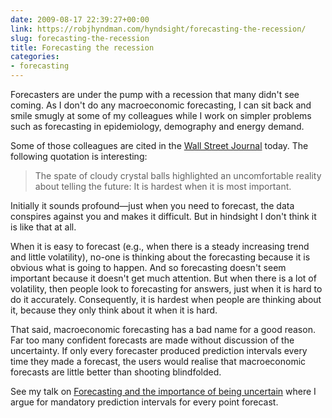```yaml
---
date: 2009-08-17 22:39:27+00:00
link: https://robjhyndman.com/hyndsight/forecasting-the-recession/
slug: forecasting-the-recession
title: Forecasting the recession
categories:
- forecasting
---
```


Forecasters are under the pump with a recession that many didn't see coming. As I don't do any macroeconomic forecasting, I can sit back and smile smugly at some of my colleagues while I work on simpler problems such as forecasting in epidemiology, demography and energy demand.

Some of those colleagues are cited in the [Wall Street Journal](http://online.wsj.com/article/SB125003168097424007.html) today. The following quotation is interesting:

>The spate of cloudy crystal balls highlighted an uncomfortable reality about telling the future: It is hardest when it is most important.


Initially it sounds profound—just when you need to forecast, the data conspires against you and makes it difficult. But in hindsight I don't think it is like that at all.

When it is easy to forecast (e.g., when there is a steady increasing trend and little volatility), no-one is thinking about the forecasting because it is obvious what is going to happen. And so forecasting doesn't seem important because it doesn't get much attention. But when there is a lot of volatility, then people look to forecasting for answers, just when it is hard to do it accurately. Consequently, it is hardest when people are thinking about it, because they only think about it when it is hard.

That said, macroeconomic forecasting has a bad name for a good reason. Far too many confident forecasts are made without discussion of the uncertainty. If only every forecaster produced prediction intervals every time they made a forecast, the users would realise that macroeconomic forecasts are little better than shooting blindfolded.

See my talk on [Forecasting and the importance of being uncertain](/seminars/forecasting-and-the-importance-of-being-uncertain-2) where I argue for mandatory prediction intervals for every point forecast.
